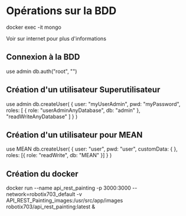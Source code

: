 # Opérations sur la BDD

docker exec -it <mongoContainer> mongo

Voir sur internet pour plus d'informations

## Connexion à la BDD
use admin
db.auth("root", "<MDP>")

## Création d'un utilisateur Superutilisateur
use admin
db.createUser(
  {
    user: "myUserAdmin",
    pwd: "myPassword",
    roles: [ { role: "userAdminAnyDatabase", db: "admin" }, "readWriteAnyDatabase" ]
  }
)

## Création d'un utilisateur pour MEAN
use MEAN
db.createUser(
  {
    user: "user",
    pwd: "user",
    customData: {  },
    roles: [{ role: "readWrite", db: "MEAN" }]
  }
)

## Création du docker
docker run --name api_rest_painting -p 3000:3000 --network=robotix703_default -v API_REST_Painting_images:/usr/src/app/images robotix703/api_rest_painting:latest &